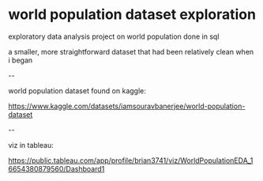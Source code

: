# world population dataset exploration

exploratory data analysis project on world population done in sql

a smaller, more straightforward dataset that had been relatively clean when i began

--

world population dataset found on kaggle:

https://www.kaggle.com/datasets/iamsouravbanerjee/world-population-dataset

--

viz in tableau:

https://public.tableau.com/app/profile/brian3741/viz/WorldPopulationEDA_16654380879560/Dashboard1
